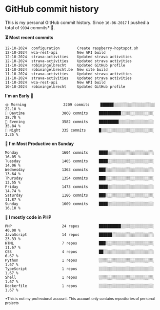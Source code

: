 # GitHub commit history
This is my personal GitHub commit history. Since <!--START_SECTION:first-commit-date-->`16-06-2017`<!--END_SECTION:first-commit-date--> I pushed a total of <!--START_SECTION:total-commit-count-->`9994`<!--END_SECTION:total-commit-count--> commits* 🎉.

<!--START_SECTION:most-recent-commits-->
**⏳ Most recent commits**
                                        
```text
12-10-2024  configuration        Create raspberry-hoptspot.sh
12-10-2024  wca-rest-api         New API build
12-10-2024  strava-activities    Updated strava activities
12-10-2024  strava-activities    Updated strava activities
11-10-2024  robiningelbrecht     Updated GitHub profile
11-10-2024  robiningelbrecht.be  New site build
11-10-2024  strava-activities    Updated strava activities
11-10-2024  strava-activities    Updated strava activities
11-10-2024  wca-rest-api         New API build
10-10-2024  robiningelbrecht     Updated GitHub profile
```
<!--END_SECTION:most-recent-commits-->  

<!--START_SECTION:commits-per-day-time-->
**I&#039;m an Early 🐤**

```text
🌞 Morning                 2209 commits     ██████░░░░░░░░░░░░░░░░░░░   22.10 %
🌆 Daytime                 3868 commits     ██████████░░░░░░░░░░░░░░░   38.70 %
🌃 Evening                 3582 commits     █████████░░░░░░░░░░░░░░░░   35.84 %
🌙 Night                   335 commits      █░░░░░░░░░░░░░░░░░░░░░░░░   3.35 %
```
<!--END_SECTION:commits-per-day-time-->  

<!--START_SECTION:commits-per-weekday-->
**📅 I&#039;m Most Productive on Sunday**

```text
Monday                    1604 commits     ████░░░░░░░░░░░░░░░░░░░░░   16.05 %
Tuesday                   1405 commits     ████░░░░░░░░░░░░░░░░░░░░░   14.06 %
Wednesday                 1363 commits     ███░░░░░░░░░░░░░░░░░░░░░░   13.64 %
Thursday                  1354 commits     ███░░░░░░░░░░░░░░░░░░░░░░   13.55 %
Friday                    1473 commits     ████░░░░░░░░░░░░░░░░░░░░░   14.74 %
Saturday                  1186 commits     ███░░░░░░░░░░░░░░░░░░░░░░   11.87 %
Sunday                    1609 commits     ████░░░░░░░░░░░░░░░░░░░░░   16.10 %
```
<!--END_SECTION:commits-per-weekday-->  

<!--START_SECTION:repos-per-language-->
**💬 I mostly code in PHP**

```text
PHP                       24 repos         ██████████░░░░░░░░░░░░░░░   40.00 %
JavaScript                14 repos         ██████░░░░░░░░░░░░░░░░░░░   23.33 %
HTML                      7 repos          ███░░░░░░░░░░░░░░░░░░░░░░   11.67 %
CSS                       4 repos          ██░░░░░░░░░░░░░░░░░░░░░░░   6.67 %
Python                    1 repos          ░░░░░░░░░░░░░░░░░░░░░░░░░   1.67 %
TypeScript                1 repos          ░░░░░░░░░░░░░░░░░░░░░░░░░   1.67 %
Shell                     1 repos          ░░░░░░░░░░░░░░░░░░░░░░░░░   1.67 %
Dockerfile                1 repos          ░░░░░░░░░░░░░░░░░░░░░░░░░   1.67 %
```
<!--END_SECTION:repos-per-language-->  

<sub>*This is not my professional account. This account only contains repositories of personal projects</sub>
